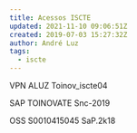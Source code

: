 ```yaml
---
title: Acessos ISCTE
updated: 2021-11-10 09:06:51Z
created: 2019-07-03 15:27:32Z
author: André Luz
tags:
  - iscte
---
```


VPN
ALUZ
Toinov_iscte04

SAP
TOINOVATE
Snc-2019

OSS
S0010415045
SaP.2k18